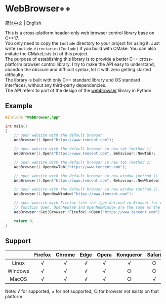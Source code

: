 # WebBrowser++

[简体中文](./README.md) | English

This is a cross-platform header-only web browser control library base on C++17.   
You only need to copy the `Include` directory to your project for using it. Just write `include_directories(Include)` if you build with CMake. You can also imitate the CMakeLists.txt of this project.  
The purpose of establishing this library is to provide a better C++ cross-platform browser control library. I try to make the API easy to understand, abandon the obscure and difficult syntax, let it with zero getting started difficulty.  
The library is built with only C++ standard library and OS standard interfaces, without any third-party dependencies.  
The API refers to part of the design of the [webbrowser](https://docs.python.org/3/library/mimetypes.html) library in Python.

## Example
```c++
#include "WebBrowser.hpp"

int main()
{
    // open website with the default browser
    WebBrowser().Open("https://www.tencent.com");

    // open website with the default browser in new tab (method 1)
    WebBrowser().Open("https://www.tencent.com", Behaviour::NewTab);

    // open website with the default browser in new tab (method 2)
    WebBrowser().OpenNewTab("https://www.tencent.com");

    // open website with the default browser in new window (method 1)
    WebBrowser().Open("https://www.tencent.com", Behaviour::NewWindow);

    // open website with the default browser in new window (method 2)
    WebBrowser().OpenNewWindow("https://www.tencent.com");

    // open website with Firefox (see the type defined in Browser for using another browser.)
    // function Open, OpenNewTab and OpenNewWindow are the same as the above
    WebBrowser::Get(Browser::Firefox)->Open("https://www.tencent.com");

    return 0;
}
```

## Support

|       |Firefox|Chrome|Edge|Opera|Konqueror|Safari| IE |
|:-----:|:-----:|:----:|:--:|:---:|:-------:|:----:|:--:|
|Linux  |√      |√     |√   |√    |√        |○     |○   |
|Windows|√      |√     |√   |√    |○        |○     |√   |
|MacOS  |√      |√     |√   |√    |○        |√     |○   |

Note: √ for supported, × for not supported, ○ for browser not exists on that platform
